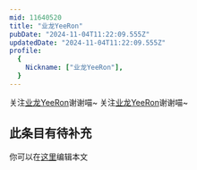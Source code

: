 ```yaml
---
mid: 11640520
title: "业龙YeeRon"
pubDate: "2024-11-04T11:22:09.555Z"
updatedDate: "2024-11-04T11:22:09.555Z"
profile:
  {
    Nickname: ["业龙YeeRon"],
  }
---
```


关注[业龙YeeRon](https://space.bilibili.com/11640520)谢谢喵~ 关注[业龙YeeRon](https://space.bilibili.com/11640520)谢谢喵~

## 此条目有待补充
你可以在[这里](https://github.com/Yuhanawa/VTuber.ICU-Content/edit/master/v/业龙YeeRon/index.md)编辑本文
